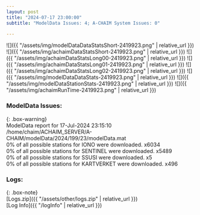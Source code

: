 ```yaml
---
layout: post
title: "2024-07-17 23:00:00"
subtitle: "ModelData Issues: 4; A-CHAIM System Issues: 0"

---
```


![]({{ "/assets/img/modelDataDataStatsShort-2419923.png" | relative_url }})
![]({{ "/assets/img/achaimDataStatsShort-2419923.png" | relative_url }})
![]({{ "/assets/img/achaimDataStatsLong00-2419923.png" | relative_url }})
![]({{ "/assets/img/achaimDataStatsLong01-2419923.png" | relative_url }})
![]({{ "/assets/img/achaimDataStatsLong02-2419923.png" | relative_url }})
![]({{ "/assets/img/modelDataDataStats-2419923.png" | relative_url }})
![]({{ "/assets/img/modelDataStationStats-2419923.png" | relative_url }})
![]({{ "/assets/img/achaimRunTime-2419923.png" | relative_url }})


### ModelData Issues:  
  
{: .box-warning}  
 ModelData report for 17-Jul-2024 23:15:10   
 /home/chaim/ACHAIM_SERVER/A-CHAIM/modelData/2024/199/23/modelData.mat   
 0% of all possible stations for IONO were downloaded. x6034   
 0% of all possible stations for SENTINEL were downloaded. x5489   
 0% of all possible stations for SSUSI were downloaded. x5   
 0% of all possible stations for KARTVERKET were downloaded. x496   
  


### Logs:  
  
{: .box-note}  
[Logs.zip]({{ "/assets/other/logs.zip" | relative_url }})  
[Log Info]({{ "/logInfo" | relative_url }})  
